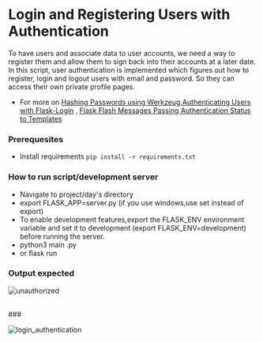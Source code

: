 # Login and Registering Users with Authentication

To have users and associate data to user accounts, we need a way to register them and allow them to sign back into their accounts at a later date.
In this script, user  authentication is implemented which figures out how to register, login and logout users with email and password. So they can access
their own private profile pages.
- For more on [Hashing Passwords using Werkzeug](https://werkzeug.palletsprojects.com/en/1.0.x/utils/#module-werkzeug.security),[Authenticating Users with Flask-Login](https://flask-login.readthedocs.io/en/latest/) , [Flask Flash Messages](https://flask.palletsprojects.com/en/1.1.x/patterns/flashing/),[Passing Authentication Status to Templates](https://flask.palletsprojects.com/en/1.1.x/patterns/templateinheritance/)

### Prerequesites
- Install requirements `pip install -r requirements.txt`

### How to run script/development server
- Navigate to project/day's directory
- export FLASK_APP=server.py (if you use windows,use set instead of export)
- To enable development features,export the FLASK_ENV environment variable and set it to development (export FLASK_ENV=development) before running the server.
- python3 main  .py
- or flask run

### Output expected

![unauthorized](https://user-images.githubusercontent.com/101118595/184258337-72d07dd9-20b5-423c-94a3-9571f5cc2e14.png)


<br>
###


![login_authentication](https://user-images.githubusercontent.com/101118595/184258353-6d56c2c2-e927-4de3-ba15-7e1165f5b458.png)
